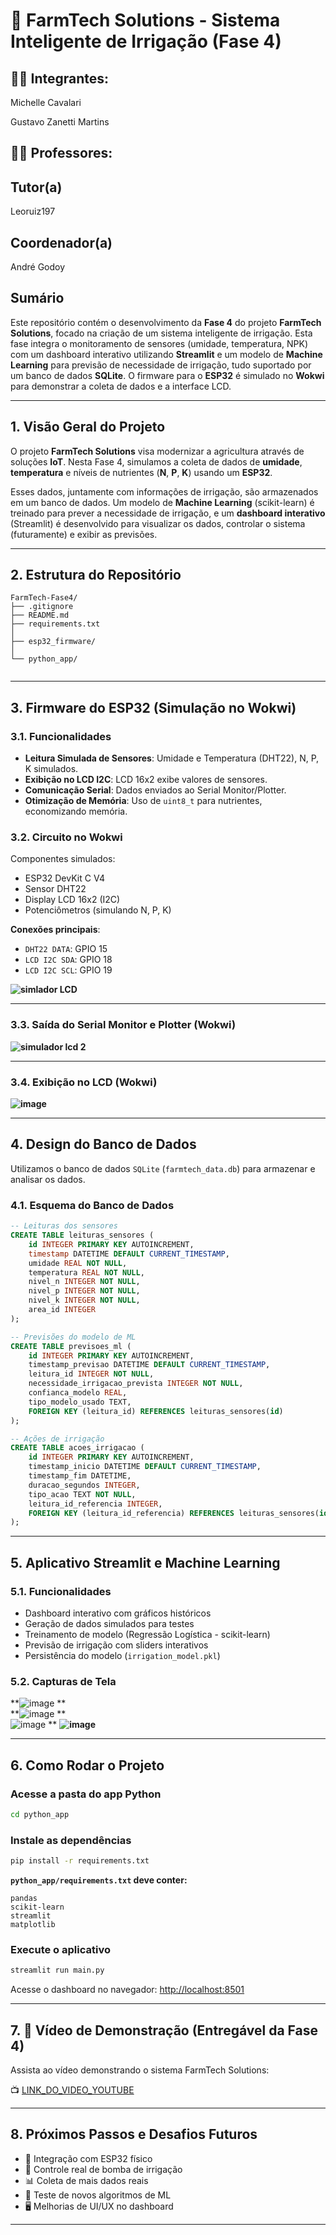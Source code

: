 # 🌱 FarmTech Solutions - Sistema Inteligente de Irrigação (Fase 4)


## 👨‍🎓 Integrantes:

Michelle Cavalari

Gustavo Zanetti Martins

## 👩‍🏫 Professores:
## Tutor(a)
Leoruiz197

## Coordenador(a)
André Godoy


## Sumário

Este repositório contém o desenvolvimento da **Fase 4** do projeto **FarmTech Solutions**, focado na criação de um sistema inteligente de irrigação. Esta fase integra o monitoramento de sensores (umidade, temperatura, NPK) com um dashboard interativo utilizando **Streamlit** e um modelo de **Machine Learning** para previsão de necessidade de irrigação, tudo suportado por um banco de dados **SQLite**. O firmware para o **ESP32** é simulado no **Wokwi** para demonstrar a coleta de dados e a interface LCD.

---

## 1. Visão Geral do Projeto

O projeto **FarmTech Solutions** visa modernizar a agricultura através de soluções **IoT**. Nesta Fase 4, simulamos a coleta de dados de **umidade**, **temperatura** e níveis de nutrientes (**N**, **P**, **K**) usando um **ESP32**.

Esses dados, juntamente com informações de irrigação, são armazenados em um banco de dados. Um modelo de **Machine Learning** (scikit-learn) é treinado para prever a necessidade de irrigação, e um **dashboard interativo** (Streamlit) é desenvolvido para visualizar os dados, controlar o sistema (futuramente) e exibir as previsões.

---

## 2. Estrutura do Repositório

```
FarmTech-Fase4/
├── .gitignore
├── README.md
├── requirements.txt
│
├── esp32_firmware/
│
└── python_app/
  
```

---

## 3. Firmware do ESP32 (Simulação no Wokwi)

### 3.1. Funcionalidades

- **Leitura Simulada de Sensores**: Umidade e Temperatura (DHT22), N, P, K simulados.
- **Exibição no LCD I2C**: LCD 16x2 exibe valores de sensores.
- **Comunicação Serial**: Dados enviados ao Serial Monitor/Plotter.
- **Otimização de Memória**: Uso de `uint8_t` para nutrientes, economizando memória.

### 3.2. Circuito no Wokwi

Componentes simulados:

- ESP32 DevKit C V4  
- Sensor DHT22  
- Display LCD 16x2 (I2C)  
- Potenciômetros (simulando N, P, K)

**Conexões principais**:

- `DHT22 DATA`: GPIO 15  
- `LCD I2C SDA`: GPIO 18  
- `LCD I2C SCL`: GPIO 19  

**![simlador LCD](https://github.com/user-attachments/assets/76a8e317-bb07-4616-af54-5cae02a81c77)**

---

### 3.3. Saída do Serial Monitor e Plotter (Wokwi)

**![simulador lcd 2](https://github.com/user-attachments/assets/30df5579-fb3e-487c-a856-f4f186a6ebee)**  


---

### 3.4. Exibição no LCD (Wokwi)

**![image](https://github.com/user-attachments/assets/718fe4d6-0c84-4bec-9eaa-f06c1ceb43b0)**

---

## 4. Design do Banco de Dados

Utilizamos o banco de dados `SQLite` (`farmtech_data.db`) para armazenar e analisar os dados.

### 4.1. Esquema do Banco de Dados

```sql
-- Leituras dos sensores
CREATE TABLE leituras_sensores (
    id INTEGER PRIMARY KEY AUTOINCREMENT,
    timestamp DATETIME DEFAULT CURRENT_TIMESTAMP,
    umidade REAL NOT NULL,
    temperatura REAL NOT NULL,
    nivel_n INTEGER NOT NULL,
    nivel_p INTEGER NOT NULL,
    nivel_k INTEGER NOT NULL,
    area_id INTEGER
);

-- Previsões do modelo de ML
CREATE TABLE previsoes_ml (
    id INTEGER PRIMARY KEY AUTOINCREMENT,
    timestamp_previsao DATETIME DEFAULT CURRENT_TIMESTAMP,
    leitura_id INTEGER NOT NULL,
    necessidade_irrigacao_prevista INTEGER NOT NULL,
    confianca_modelo REAL,
    tipo_modelo_usado TEXT,
    FOREIGN KEY (leitura_id) REFERENCES leituras_sensores(id)
);

-- Ações de irrigação
CREATE TABLE acoes_irrigacao (
    id INTEGER PRIMARY KEY AUTOINCREMENT,
    timestamp_inicio DATETIME DEFAULT CURRENT_TIMESTAMP,
    timestamp_fim DATETIME,
    duracao_segundos INTEGER,
    tipo_acao TEXT NOT NULL,
    leitura_id_referencia INTEGER,
    FOREIGN KEY (leitura_id_referencia) REFERENCES leituras_sensores(id)
);
```

---

## 5. Aplicativo Streamlit e Machine Learning

### 5.1. Funcionalidades

- Dashboard interativo com gráficos históricos  
- Geração de dados simulados para testes  
- Treinamento de modelo (Regressão Logística - scikit-learn)  
- Previsão de irrigação com sliders interativos  
- Persistência do modelo (`irrigation_model.pkl`)

### 5.2. Capturas de Tela

**![image](https://github.com/user-attachments/assets/92749d93-7644-4d73-9c1a-977230e6b540)
**  
**![image](https://github.com/user-attachments/assets/690ece42-e3f9-4ed7-b7d2-f992b966a337)
**  
![image](https://github.com/user-attachments/assets/c1aca5d1-3af0-4ac1-851f-310751ff973b)
**
**![image](https://github.com/user-attachments/assets/0b7a4104-9d82-4d80-8ad6-ce0c6e6cc560)**


---

## 6. Como Rodar o Projeto

### Acesse a pasta do app Python

```bash
cd python_app
```

### Instale as dependências

```bash
pip install -r requirements.txt
```

**`python_app/requirements.txt` deve conter:**
```
pandas
scikit-learn
streamlit
matplotlib
```

### Execute o aplicativo

```bash
streamlit run main.py
```

Acesse o dashboard no navegador: [http://localhost:8501](http://localhost:8501)

---

## 7. 🎥 Vídeo de Demonstração (Entregável da Fase 4)

Assista ao vídeo demonstrando o sistema FarmTech Solutions:

📺 [LINK_DO_VIDEO_YOUTUBE](https://www.youtube.com/watch?v=[ID_DO_SEU_VIDEO])

---

## 8. Próximos Passos e Desafios Futuros

- 🔌 Integração com ESP32 físico  
- 🚰 Controle real de bomba de irrigação  
- 📊 Coleta de mais dados reais  
- 🤖 Teste de novos algoritmos de ML  
- 🖥️ Melhorias de UI/UX no dashboard

---

